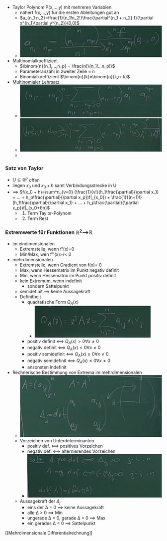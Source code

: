+ Taylor Polynom P(x,...,y) mit mehreren Variablen
	+ nähert f(x,...,y) für die ersten Ableitungen gut an
	+ $a_{n_1 n_2}=\frac{1}{n_1!n_2!}\frac{\partial^{n_1 + n_2} f}{\partial x^{n_1}\partial y^{n_2}}(0,0)$
	+ ![](Pasted%20image%2020220301085740.png)
+ Multinomialkoeffizient
	+ $\binom{n}{n_1,...,n_p} = \frac{n!}{n_1!...n_p!}$
	+ Parameteranzahl in zweiter Zeile = n
	+ Binomialkoeffizient $\binom{n}{k}=\binom{n}{k,n-k}$
+ Multinomialer Lehrsatz
	+ ![](Pasted%20image%2020220301090151.png)
	+ ![](Pasted%20image%2020220301090413.png)
	+ 
### Satz von Taylor
+ $U⊆ℝ^p$ offen
+ liegen $x_0$ und $x_0 + h$ samt Verbindungsstrecke in U
+ ==> $f(x_0 + h)=\sum^n_{v=0} (\frac{1}{v!}(h_1\frac{\partial}{\partial x_1} + ... + h_p\frac{\partial}{\partial x_p})f|_{x_0}) + \frac{1}{(n+1)!}(h_1\frac{\partial}{\partial x_1} + ... + h_p\frac{\partial}{\partial x_p})f|_{x_0+θh}$
	+ 1. Term Taylor-Polynom
	+ 2. Term Rest

### Extremwerte für Funktionen $ℝ^2$-->$ℝ$
+ im eindimensionalen
	+ Extremstelle, wenn f'(x)=0
	+ Min/Max, wen f''(x)>/< 0
+ mehrdimensionalen
	+ Extremstelle, wenn Gradient von f(x)= 0
	+ Max, wenn Hessematrix im Punkt negativ definit
	+ Min, wenn Hessematrix im Punkt positiv definit
	+ kein Extremum, wenn indefinit
		+ sondern Sattelpunkt
	+ semidefinit ==> keine Aussagekraft
	+ Definitheit
		+ quadratische Form $Q_A(x)$
			+ ![](Pasted%20image%2020220301092217.png)
		+ positiv definit <==> $Q_A(x)>0 ∀x≠0$
		+ negativ definit <==> $Q_A(x)<0 ∀x≠0$
		+ positiv semidefinit <==> $Q_A(x)≥0 ∀x≠0$
		+ negativ semidefinit <==> $Q_A(x)≤0 ∀x≠0$
		+ ansonsten indefinit
+ Rechnerische Bestimmung von Extrema im mehrdimensionalen
	+ ![](Pasted%20image%2020220301092715.png)
	+ Vorzeichen von Unterdeterminanten
		+ positiv def. <==> positives Vorzeichen
		+ negativ def. <==> alternierendes Vorzeichen
		+ ![](Pasted%20image%2020220301092945.png)
	+ Aussagekraft der $Δ_j$
		+ eins der Δ = 0 ==> keine Aussagekraft
		+ alle Δ > 0 ==> Min
		+ ungerade Δ < 0, gerade Δ > 0 ==> Max
		+ ein gerades Δ < 0 ==> Sattelpunkt

[[Mehrdimensionale Differentialrechnung]]




